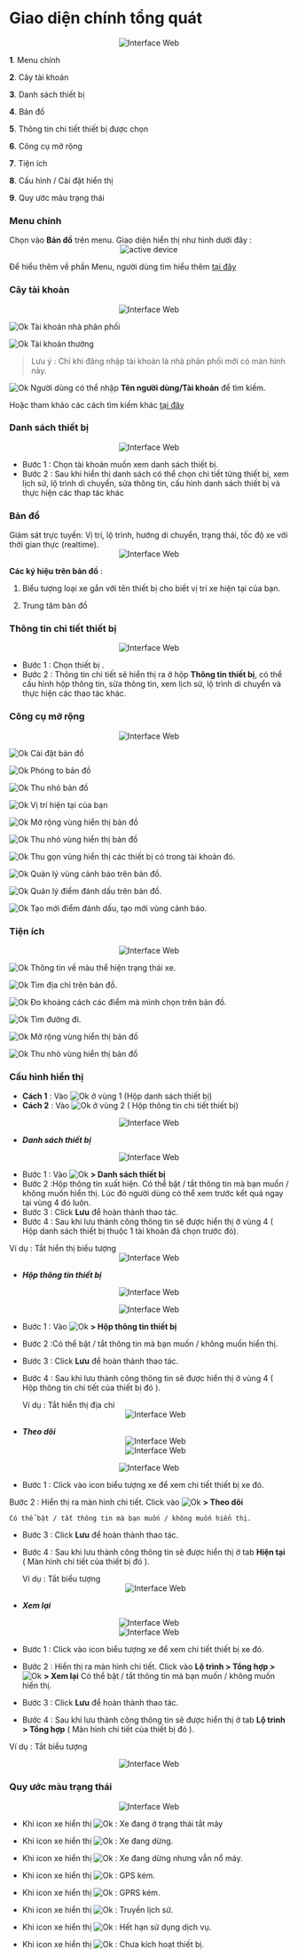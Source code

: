 # Giao diện chính tổng quát

<span style="display:block;text-align:center">![Interface Web](/docs/assets/images/web-interface/map/Workspace-overview.png)

**1**. Menu chính

**2**. Cây tài khoản 

**3**. Danh sách thiết bị

**4**. Bản đồ

**5**. Thông tin chi tiết thiết bị được chọn

**6**. Công cụ mở rộng

**7**. Tiện ích 

**8**. Cấu hình / Cài đặt hiển thị

**9**. Quy ước màu trạng thái

### Menu chính
 Chọn vào **Bản đồ** trên menu. Giao diện hiển thị như hình dưới đây :
<span style="display:block;text-align:center">![active device ](/docs/assets/images/web-interface/map/search-map.png)

Để hiểu thêm về phần Menu, người dùng tìm hiểu thêm [tại đây](/vi/modules/get-started/) 


### Cây tài khoản

<span style="display:block; text-align:center">![Interface Web](/docs/assets/images/web-interface//map/search-account-level.png)

<span class="icon-left svg-filter-distributor">![Ok](/docs/assets/images/web-interface/icon/SVG/user-tie.svg) Tài khoản nhà phân phối


<span class="icon-left svg-filter-user">![Ok](/docs/assets/images/web-interface/icon/SVG/user1.svg) Tài khoản thường
> Lưu ý : Chỉ khi đăng nhập tài khoản là nhà phân phối mới có màn hình này.

<span class="icon-left svg-filter-serch">![Ok](/docs/assets/images/web-interface/icon/SVG/search.svg)  Người dùng có thể nhập **Tên người dùng/Tài khoản** để tìm kiếm.

 Hoặc tham khảo các cách tìm kiếm khác [tại đây](/vi/modules/web-interface/users/account-management/?id=_1-t%c3%acm-ki%e1%ba%bfm-t%c3%a0i-kho%e1%ba%a3n) 


### Danh sách thiết bị 
<span style="display:block;text-align:center">![Interface Web](/docs/assets/images/web-interface/map/list-device-map-2.png)

- Bước 1 : Chọn tài khoản muốn xem danh sách thiết bị.
- Bước 2 : Sau khi hiển thị danh sách có thể chọn chi tiết từng thiết bị, xem lịch sử, lộ trình di chuyển, sửa thông tin, cấu hình danh sách thiết bị và thực hiện các thap tác khác

### Bản đồ
Giám sát trực tuyến: Vị trí, lộ trình, hướng di chuyển, trạng thái, tốc độ xe với thời gian thực (realtime).
<span style="display:block;text-align:center">![Interface Web](/docs/assets/images/web-interface/map/symbols-on-the-map.png)

**Các ký hiệu trên bản đồ** :
1. Biểu tượng loại xe gắn với tên thiết bị cho biết vị trí xe hiện tại của bạn.

2. Trung tâm bản đồ

### Thông tin chi tiết thiết bị 
<span style="display:block;text-align:center">![Interface Web](/docs/assets/images/web-interface/map/box-infomation-device.png)

- Bước 1 : Chọn thiết bị .
- Bước 2 : Thông tin chi tiết sẽ hiển thị ra ở hộp **Thông tin thiết bị**, có thể cấu hình hộp thông tin, sửa thông tin, xem lịch sử, lộ trình di chuyển và thực hiện các thao tác khác.

### Công cụ mở rộng
<span style="display:block;text-align:center">![Interface Web](/docs/assets/images/web-interface/map/map-tool.png)

<span class="icon-left ">![Ok](/docs/assets/images/web-interface/icon/SVG/icons8-gear.svg) Cài đặt bản đồ

<span class="icon-left svg-filter-info">![Ok](/docs/assets/images/web-interface/icon/SVG/plus-circle.svg) Phóng to bản đồ

 <span class="icon-left svg-filter-info">![Ok](/docs/assets/images/web-interface/icon/SVG/minus-circle.svg) Thu nhỏ bản đồ

 <span class="icon-left svg-filter-info">![Ok](/docs/assets/images/web-interface/icon/SVG/location.svg) Vị trí hiện tại của bạn

 <span class="icon-left svg-filter-info">![Ok](/docs/assets/images/web-interface/icon/SVG/full-screen.svg) Mở rộng vùng hiển thị bản đồ

 <span class="icon-left svg-filter-info">![Ok](/docs/assets/images/web-interface/icon/SVG/normal-screen.svg) Thu nhỏ vùng hiển thị bản đồ

<span class="icon-left svg-filter-info">![Ok](/docs/assets/images/web-interface/icon/SVG/direction-arrow-fit.svg) Thu gọn vùng hiển thị các  thiết bị có trong tài khoản đó.

<span class="icon-left svg-filter-info">![Ok](/docs/assets/images/web-interface/icon/SVG/pentagon.svg) Quản lý vùng cảnh báo trên bản đồ.

<span class="icon-left svg-filter-info">![Ok](/docs/assets/images/web-interface/icon/SVG/map-marked.svg) Quản lý điểm đánh dấu trên bản đồ.

<span class="icon-left svg-filter-info">![Ok](/docs/assets/images/web-interface/icon/SVG/plus-square.svg) Tạo mới điểm đánh dấu, tạo mới vùng cảnh báo.
 
 ### Tiện ích 
<span style="display:block;text-align:center">![Interface Web](/docs/assets/images/web-interface/map/map-widget.png)

<span class="icon-left svg-filter-info">![Ok](/docs/assets/images/web-interface/icon/SVG/info-circle.svg) Thông tin về màu thể hiện trạng thái xe. 

<span class="icon-left svg-filter-serch">![Ok](/docs/assets/images/web-interface/icon/SVG/search.svg)  Tìm địa chỉ trên bản đồ.

<span class="icon-left svg-filter-serch">![Ok](/docs/assets/images/web-interface/icon/SVG/ruler.svg)  Đo khoảng cách các điểm mà mình chọn trên bản đồ.

<span class="icon-left svg-filter-serch">![Ok](/docs/assets/images/web-interface/icon/SVG/directions.svg)  Tìm đường đi.

<span class="icon-left svg-filter-info">![Ok](/docs/assets/images/web-interface/icon/SVG/full-screen.svg) Mở rộng vùng hiển thị bản đồ

 <span class="icon-left svg-filter-info">![Ok](/docs/assets/images/web-interface/icon/SVG/normal-screen.svg) Thu nhỏ vùng hiển thị bản đồ
<div id="cauhinh">
</div>

 ### Cấu hình hiển thị

* **Cách 1** : Vào <span class="icon-left ">![Ok](/docs/assets/images/web-interface/icon/SVG/icons8-gear.svg) ở vùng 1 (Hộp danh sách thiết bị)
* **Cách 2** : Vào <span class="icon-left ">![Ok](/docs/assets/images/web-interface/icon/SVG/icons8-gear.svg) ở vùng 2 ( Hộp thông tin chi tiết thiết bị)

<span style="display:block;text-align:center">![Interface Web](/docs/assets/images/web-interface/map/list-and-device-information-1.png)

* ***Danh sách thiết bị***

<span style="display:block;text-align:center">![Interface Web](/docs/assets/images/web-interface/map/list-device-map-1.png)

- Bước 1 : Vào <span class="icon-left ">![Ok](/docs/assets/images/web-interface/icon/SVG/icons8-gear.svg) **> Danh sách thiết bị**
- Bước 2 :Hộp thông tin xuất hiện. Có thể bật / tắt thông tin mà bạn muốn / không muốn hiển thị. Lúc đó người dùng có thể xem trước kết quả ngay tại vùng 4 đó luôn. 
- Bước 3 : Click **Lưu** để hoàn thành thao tác. 
- Bước 4 : Sau khi lưu thành công thông tin sẽ được hiển thị ở vùng  4 ( Hộp danh sách thiết bị thuộc 1 tài khoản đã chọn trước đó).
    
Ví dụ : Tắt hiển thị biểu tượng
    <span style="display:block;text-align:center">![Interface Web](/docs/assets/images/web-interface/map/Example-device.png)

* ***Hộp thông tin thiết bị***

<span style="display:block;text-align:center">![Interface Web](/docs/assets/images/web-interface/map/device-information-box.png)

<span style="display:block;text-align:center">![Interface Web](/docs/assets/images/web-interface/map/list-device-map.png)

- Bước 1 : Vào <span class="icon-left ">![Ok](/docs/assets/images/web-interface/icon/SVG/icons8-gear.svg) **> Hộp thông tin thiết bị**
- Bước 2 :Có thể bật / tắt thông tin mà bạn muốn / không muốn hiển thị. 
- Bước 3 : Click **Lưu** để hoàn thành thao tác. 
- Bước 4 : Sau khi lưu thành công thông tin sẽ được hiển thị ở vùng  4 ( Hộp thông tin chi tiết của thiết bị đó ).

    Ví dụ : Tắt hiển thị địa chỉ
    <span style="display:block;text-align:center">![Interface Web](/docs/assets/images/web-interface/map/Example-device-2.png)
* ***Theo dõi***
   <span style="display:block;text-align:center">![Interface Web](/docs/assets/images/web-interface/map/follow-1.png)
<span style="display:block;text-align:center">![Interface Web](/docs/assets/images/web-interface/map/follow-2.png)

<span style="display:block;text-align:center">![Interface Web](/docs/assets/images/web-interface/map/follow-3.png)

 - Bước 1 : Click vào icon biểu tượng xe để xem chi tiết thiết bị xe đó.

   
 Bước 2 : Hiển thị ra màn hình chi tiết. Click vào <span class="icon-left ">![Ok](/docs/assets/images/web-interface/icon/SVG/icons8-gear.svg) **> Theo dõi** 

    Có thể bật / tắt thông tin mà bạn muốn / không muốn hiển thị. 
- Bước 3 : Click **Lưu** để hoàn thành thao tác. 
- Bước 4 : Sau khi lưu thành công thông tin sẽ được hiển thị ở tab **Hiện tại** ( Màn hình chi tiết của thiết bị đó ).

    Ví dụ : Tắt biểu tượng 
    <span style="display:block;text-align:center">![Interface Web](/docs/assets/images/web-interface/map/Example-device-3.png)
* ***Xem lại***

<span style="display:block;text-align:center">![Interface Web](/docs/assets/images/web-interface/map/follow-1.png)
<span style="display:block;text-align:center">![Interface Web](/docs/assets/images/web-interface/map/review.png) 

- Bước 1 : Click vào icon biểu tượng xe để xem chi tiết thiết bị xe đó.

- Bước 2 : Hiển thị ra màn hình chi tiết. Click vào **Lộ trình > Tổng hợp >** <span class="icon-left ">![Ok](/docs/assets/images/web-interface/icon/SVG/icons8-gear.svg) **> Xem lại**
    Có thể bật / tắt thông tin mà bạn muốn / không muốn hiển thị. 
- Bước 3 : Click **Lưu** để hoàn thành thao tác. 
- Bước 4 : Sau khi lưu thành công thông tin sẽ được hiển thị ở tab **Lộ trình > Tổng hợp** ( Màn hình chi tiết của thiết bị đó ).

Ví dụ : Tắt biểu tượng 

<span style="display:block;text-align:center">![Interface Web](/docs/assets/images/web-interface/map/Example-device-4.png)


<div id="mau">
</div>

### Quy ước màu trạng thái
 <span style="display:block;text-align:center">![Interface Web](/docs/assets/images/web-interface/map/color-mode.png)

* Khi icon xe hiển thị   <span class="icon-left svg-filter-circlegreen">![Ok](/docs/assets/images/web-interface/icon/SVG/circle1.svg) : Xe đang ở trạng thái tắt máy

* Khi icon xe hiển thị   <span class="icon-left svg-filter-circlered">![Ok](/docs/assets/images/web-interface/icon/SVG/circle1.svg) : Xe đang dừng.

* Khi icon xe hiển thị   <span class="icon-left svg-filter-circleyellow">![Ok](/docs/assets/images/web-interface/icon/SVG/circle1.svg) : Xe đang dừng nhưng vẫn nổ máy.

* Khi icon xe hiển thị   <span class="icon-left svg-filter-circlepurple">![Ok](/docs/assets/images/web-interface/icon/SVG/circle1.svg) : GPS kém.

* Khi icon xe hiển thị   <span class="icon-left svg-filter-circleden">![Ok](/docs/assets/images/web-interface/icon/SVG/circle1.svg) : GPRS kém.

* Khi icon xe hiển thị   <span class="icon-left svg-filter-circlexam">![Ok](/docs/assets/images/web-interface/icon/SVG/circle1.svg) : Truyền lịch sử.

* Khi icon xe hiển thị   <span class="icon-left svg-filter-circlenau">![Ok](/docs/assets/images/web-interface/icon/SVG/circle1.svg) : Hết hạn sử dụng dịch vụ.

* Khi icon xe hiển thị   <span class="icon-left svg-filter-circlexamtro">![Ok](/docs/assets/images/web-interface/icon/SVG/circle1.svg) : Chưa kích hoạt thiết bị.


























